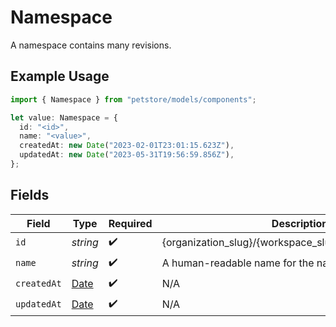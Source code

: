 # Namespace

A namespace contains many revisions.

## Example Usage

```typescript
import { Namespace } from "petstore/models/components";

let value: Namespace = {
  id: "<id>",
  name: "<value>",
  createdAt: new Date("2023-02-01T23:01:15.623Z"),
  updatedAt: new Date("2023-05-31T19:56:59.856Z"),
};
```

## Fields

| Field                                                                                         | Type                                                                                          | Required                                                                                      | Description                                                                                   |
| --------------------------------------------------------------------------------------------- | --------------------------------------------------------------------------------------------- | --------------------------------------------------------------------------------------------- | --------------------------------------------------------------------------------------------- |
| `id`                                                                                          | *string*                                                                                      | :heavy_check_mark:                                                                            | {organization_slug}/{workspace_slug}/{namespace_name}                                         |
| `name`                                                                                        | *string*                                                                                      | :heavy_check_mark:                                                                            | A human-readable name for the namespace.                                                      |
| `createdAt`                                                                                   | [Date](https://developer.mozilla.org/en-US/docs/Web/JavaScript/Reference/Global_Objects/Date) | :heavy_check_mark:                                                                            | N/A                                                                                           |
| `updatedAt`                                                                                   | [Date](https://developer.mozilla.org/en-US/docs/Web/JavaScript/Reference/Global_Objects/Date) | :heavy_check_mark:                                                                            | N/A                                                                                           |